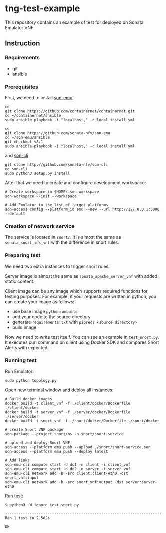 # tng-test-example

This repository contains an example of test for deployed on Sonata Emulator VNF

## Instruction

### Requirements

- git
- ansible

### Prerequisites

First, we need to install [son-emu](https://github.com/sonata-nfv/son-emu):

```shell
cd
git clone https://github.com/containernet/containernet.git
cd ~/containernet/ansible
sudo ansible-playbook -i "localhost," -c local install.yml

cd
git clone https://github.com/sonata-nfv/son-emu
cd ~/son-emu/ansible
git checkout v3.1
sudo ansible-playbook -i "localhost," -c local install.yml

```

and [son-cli](https://github.com/sonata-nfv/son-cli)

```shell
git clone http://github.com/sonata-nfv/son-cli
cd son-cli
sudo python3 setup.py install
```

After that we need to create and configure development workspace:

```shell
# Create workspace in $HOME/.son-workspace
son-workspace --init --workspace

# Add Emulator to the list of target platforms
son-access config --platform_id emu --new --url http://127.0.0.1:5000 --default
```

### Creation of network service

The service is located in `snort/`. It is almost the same as `sonata_snort_ids_vnf` with the difference in snort rules.

### Preparing test

We need two extra instances to trigger snort rules.

Server image is almost the same as `sonata_apache_server_vnf` with added static content.

Client image can be any image which supports required functions for testing purposes. For example, if your requests are written in python, you can create your image as follows:
- use base image `python:onbuild`
- add your code to the source directory
- generate `requirements.txt` with `pipreqs <source directory>`
- build image

Now we need to write test itself. You can see an example in `test_snort.py`. It executes curl command on client using Docker SDK and compares Snort Alerts with expected.


### Running test

Run Emulator:
```shell
sudo python topology.py
```

Open new terminal window and deploy all instances:

```shell
# Build docker images
docker build -t client_vnf -f ./client/docker/Dockerfile ./client/docker
docker build -t server_vnf -f ./server/docker/Dockerfile ./server/docker
docker build -t snort_vnf -f ./snort/docker/Dockerfile ./snort/docker

# create Snort VNF package
son-package --project snort/ns -n snort/snort-service

# upload and deploy Snort VNF
son-access --platform emu push --upload ./snort/snort-service.son
son-access --platform emu push --deploy latest

# Add links
son-emu-cli compute start -d dc1 -n client -i client_vnf
son-emu-cli compute start -d dc2 -n server -i server_vnf
son-emu-cli network add -b -src client:client-eth0 -dst snort_vnf:input
son-emu-cli network add -b -src snort_vnf:output -dst server:server-eth0
```

Run test:

```shell
$ python3 -W ignore test_snort.py

----------------------------------------------------------------------
Ran 1 test in 2.582s

OK
```
